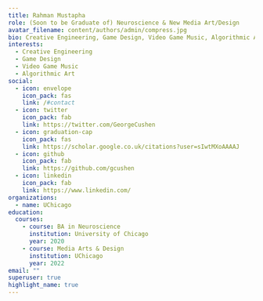 ```yaml
---
title: Rahman Mustapha
role: (Soon to be Graduate of) Neuroscience & New Media Art/Design
avatar_filename: content/authors/admin/compress.jpg
bio: Creative Engineering, Game Design, Video Game Music, Algorithmic Art
interests:
  - Creative Engineering
  - Game Design
  - Video Game Music
  - Algorithmic Art
social:
  - icon: envelope
    icon_pack: fas
    link: /#contact
  - icon: twitter
    icon_pack: fab
    link: https://twitter.com/GeorgeCushen
  - icon: graduation-cap
    icon_pack: fas
    link: https://scholar.google.co.uk/citations?user=sIwtMXoAAAAJ
  - icon: github
    icon_pack: fab
    link: https://github.com/gcushen
  - icon: linkedin
    icon_pack: fab
    link: https://www.linkedin.com/
organizations:
  - name: UChicago
education:
  courses:
    - course: BA in Neuroscience
      institution: University of Chicago
      year: 2020
    - course: Media Arts & Design
      institution: UChicago
      year: 2022
email: ""
superuser: true
highlight_name: true
---
```


